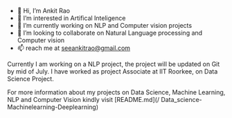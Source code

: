 - 👋 Hi, I’m Ankit Rao
- 👀 I’m interested in Artifical Inteligence
- 🌱 I’m currently working on NLP and Computer vision projects
- 💞️ I’m looking to collaborate on Natural Language processing and Computer vision
- 📫 reach me at seeankitrao@gmail.com

Currently I am working on a NLP project, the project will be updated on Git by mid of July. 
I have worked as project Associate at IIT Roorkee, on Data Science Project.


For more information about my projects on Data Science, Machine Learning, NLP and Computer Vision kindly visit [README.md](/
Data_science-Machinelearning-Deeplearning)
<!---
Ankit-Rao-lab/Ankit-Rao-lab is a ✨ special ✨ repository because its `README.md` (this file) appears on your GitHub profile.
You can click the Preview link to take a look at your changes.
--->
